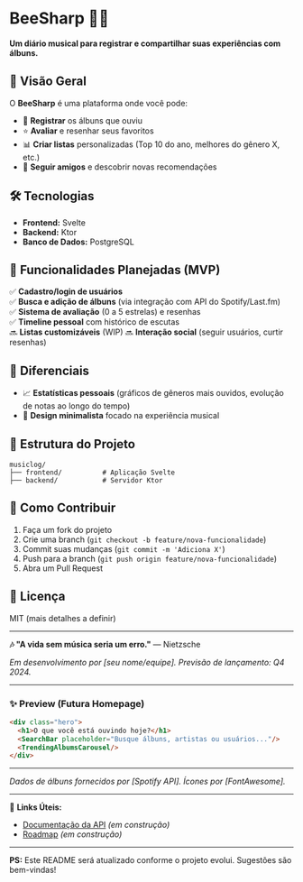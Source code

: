 # BeeSharp 🎵📝  

**Um diário musical para registrar e compartilhar suas experiências com álbuns.**  

## 📌 Visão Geral  
O **BeeSharp** é uma plataforma onde você pode:  
- 📖 **Registrar** os álbuns que ouviu  
- ⭐ **Avaliar** e resenhar seus favoritos  
- 📊 **Criar listas** personalizadas (Top 10 do ano, melhores do gênero X, etc.)  
- 👥 **Seguir amigos** e descobrir novas recomendações  

## 🛠️ Tecnologias  
- **Frontend:** Svelte
- **Backend:** Ktor 
- **Banco de Dados:** PostgreSQL

## 🚀 Funcionalidades Planejadas (MVP)  
✅ **Cadastro/login de usuários**  
✅ **Busca e adição de álbuns** (via integração com API do Spotify/Last.fm)  
✅ **Sistema de avaliação** (0 a 5 estrelas) e resenhas  
✅ **Timeline pessoal** com histórico de escutas  
🔜 **Listas customizáveis** (WIP)
🔜 **Interação social** (seguir usuários, curtir resenhas)  

## 🌟 Diferenciais  
- 📈 **Estatísticas pessoais** (gráficos de gêneros mais ouvidos, evolução de notas ao longo do tempo)  
- 🎨 **Design minimalista** focado na experiência musical  

## 📂 Estrutura do Projeto  
```
musiclog/  
├── frontend/          # Aplicação Svelte  
├── backend/           # Servidor Ktor  

```

## 🤝 Como Contribuir  
1. Faça um fork do projeto  
2. Crie uma branch (`git checkout -b feature/nova-funcionalidade`)  
3. Commit suas mudanças (`git commit -m 'Adiciona X'`)  
4. Push para a branch (`git push origin feature/nova-funcionalidade`)  
5. Abra um Pull Request  

## 📄 Licença  
MIT (mais detalhes a definir)  

---  
**🎶 "A vida sem música seria um erro."** — Nietzsche  

*Em desenvolvimento por [seu nome/equipe]. Previsão de lançamento: Q4 2024.*  

---  

### ✨ Preview (Futura Homepage)  
```html  
<div class="hero">  
  <h1>O que você está ouvindo hoje?</h1>  
  <SearchBar placeholder="Busque álbuns, artistas ou usuários..."/>  
  <TrendingAlbumsCarousel/>  
</div>  
```  

---  
*Dados de álbuns fornecidos por [Spotify API]. Ícones por [FontAwesome].*  

---  

🔗 **Links Úteis:**  
- [Documentação da API](https://...) *(em construção)*  
- [Roadmap](https://...) *(em construção)*  

---  

**PS:** Este README será atualizado conforme o projeto evolui. Sugestões são bem-vindas!